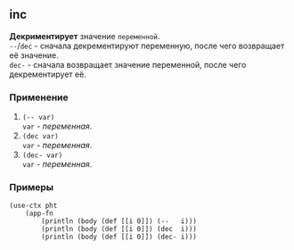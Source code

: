 ## inc
__Декриментирует__ значение `переменной`.<br>
`--`/`dec` - сначала декрементируют переменную, после чего возвращает её значение.<br>
`dec-` - сначала возвращает значение переменной, после чего декрементирует её.

### Применение
1. `(-- var)`<br>
`var` - _переменная_.
2. `(dec var)`<br>
`var` - _переменная_.
3. `(dec- var)`<br>
`var` - _переменная_.

### Примеры

```pihta
(use-ctx pht
    (app-fn
        (println (body (def [[i 0]]) (--   i)))
        (println (body (def [[i 0]]) (dec  i)))
        (println (body (def [[i 0]]) (dec- i)))
```